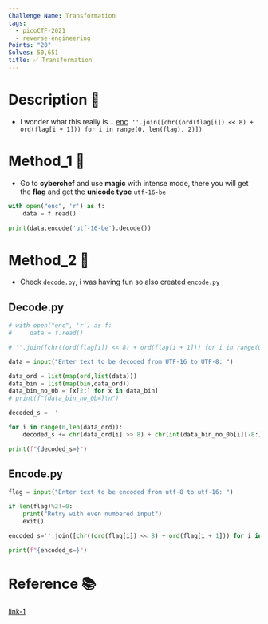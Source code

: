 ```yaml
---
Challenge Name: Transformation
tags:
  - picoCTF-2021
  - reverse-engineering
Points: "20"
Solves: 50,651
title: ✅ Transformation
---
```

# Description 📄
- I wonder what this really is... [enc](https://mercury.picoctf.net/static/0d3145dafdc4fbcf01891912eb6c0968/enc) 
`''.join([chr((ord(flag[i]) << 8) + ord(flag[i + 1])) for i in range(0, len(flag), 2)])`

# Method_1 🧪
- Go to **cyberchef** and use **magic** with intense mode, there you will get the **flag** and get the **unicode type** `utf-16-be`

```python
with open("enc", 'r') as f:
    data = f.read()

print(data.encode('utf-16-be').decode())
```

# Method_2 🧪
- Check `decode.py`, i was having fun so also created `encode.py`

## Decode.py

```python
# with open("enc", 'r') as f:
#     data = f.read()

# ''.join([chr((ord(flag[i]) << 8) + ord(flag[i + 1])) for i in range(0, len(flag), 2)])

data = input("Enter text to be decoded from UTF-16 to UTF-8: ")

data_ord = list(map(ord,list(data)))
data_bin = list(map(bin,data_ord))
data_bin_no_0b = [x[2:] for x in data_bin]
# print(f"{data_bin_no_0b=}\n")

decoded_s = ''

for i in range(0,len(data_ord)):
    decoded_s += chr(data_ord[i] >> 8) + chr(int(data_bin_no_0b[i][-8:],2))

print(f"{decoded_s=}")
```

## Encode.py

```python
flag = input("Enter text to be encoded from utf-8 to utf-16: ")

if len(flag)%2!=0:
    print("Retry with even numbered input")
    exit()

encoded_s=''.join([chr((ord(flag[i]) << 8) + ord(flag[i + 1])) for i in range(0, len(flag), 2)])

print(f"{encoded_s=}")
```

# Reference 📚
[link-1](https://benjamintoll.com/2022/09/16/on-the-picoctf-transformation-challenge/)
